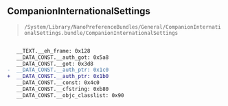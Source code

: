 ## CompanionInternationalSettings

> `/System/Library/NanoPreferenceBundles/General/CompanionInternationalSettings.bundle/CompanionInternationalSettings`

```diff

   __TEXT.__eh_frame: 0x128
   __DATA_CONST.__auth_got: 0x5a8
   __DATA_CONST.__got: 0x3d8
-  __DATA_CONST.__auth_ptr: 0x1c0
+  __DATA_CONST.__auth_ptr: 0x1b0
   __DATA_CONST.__const: 0x4c0
   __DATA_CONST.__cfstring: 0xb80
   __DATA_CONST.__objc_classlist: 0x90

```
